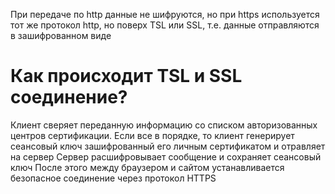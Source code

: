 При передаче по http данные не шифруются, но при https используется тот же протокол http, но поверх TSL или SSL, т.е. данные отправляются в зашифрованном виде
# Как происходит TSL и SSL соединение?
Клиент сверяет переданную информацию со списком авторизованных центров сертификации. Если все в порядке, то клиент генерирует сеансовый ключ зашифрованный его личным сертификатом и отравляет на сервер
Сервер расшифровывает сообщение и сохраняет сеансовый ключ
После этого между браузером и сайтом устанавливается безопасное соединение через протокол HTTPS